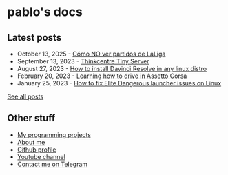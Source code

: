 # pablo's docs

## Latest posts

- October 13, 2025 - [Cómo NO ver partidos de LaLiga](blog/posts/como-no-ver-partidos-de-laliga.md)
- September 13, 2023 - [Thinkcentre Tiny Server](blog/posts/thinkcenter-m900-server.md)
- August 27, 2023 - [How to install Davinci Resolve in any linux distro](blog/posts/davinci-install.md)
- February 20, 2023 - [Learning how to drive in Assetto Corsa](blog/posts/learning-how-to-drive.md)
- January 25, 2023 - [How to fix Elite Dangerous launcher issues on Linux](blog/posts/ed-linux-launcher.md)

[See all posts](/blog)

## Other stuff

- [My programming projects](code/)
- [About me](me/)
- [Github profile](https://github.com/pbl0)
- [Youtube channel](https://www.youtube.com/@pbl0_o?sub_confirmation=1)
- [Contact me on Telegram](https://t.me/pablobls)
